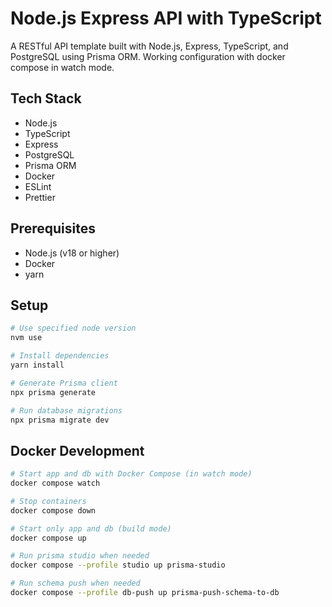 # Node.js Express API with TypeScript

A RESTful API template built with Node.js, Express, TypeScript, and PostgreSQL using Prisma ORM. Working configuration with docker compose in watch mode.

## Tech Stack

- Node.js
- TypeScript
- Express
- PostgreSQL
- Prisma ORM
- Docker
- ESLint
- Prettier

## Prerequisites

- Node.js (v18 or higher)
- Docker
- yarn

## Setup

```bash
# Use specified node version
nvm use

# Install dependencies
yarn install

# Generate Prisma client
npx prisma generate

# Run database migrations
npx prisma migrate dev
```

## Docker Development

```bash
# Start app and db with Docker Compose (in watch mode)
docker compose watch

# Stop containers
docker compose down

# Start only app and db (build mode)
docker compose up

# Run prisma studio when needed
docker compose --profile studio up prisma-studio

# Run schema push when needed
docker compose --profile db-push up prisma-push-schema-to-db
```
